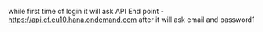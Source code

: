 while first time cf login it will ask API End point - https://api.cf.eu10.hana.ondemand.com 
after it will ask email and password1 